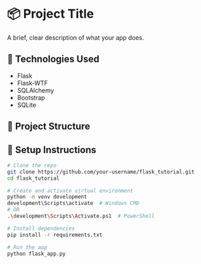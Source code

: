 # 📦 Project Title
A brief, clear description of what your app does.

## 🧰 Technologies Used
- Flask
- Flask-WTF
- SQLAlchemy
- Bootstrap
- SQLite

## 📁 Project Structure

## 🚀 Setup Instructions

```bash
# Clone the repo
git clone https://github.com/your-username/flask_tutorial.git
cd flask_tutorial

# Create and activate virtual environment
python -m venv development
development\Scripts\activate  # Windows CMD
# OR
.\development\Scripts\Activate.ps1  # PowerShell

# Install dependencies
pip install -r requirements.txt

# Run the app
python flask_app.py
